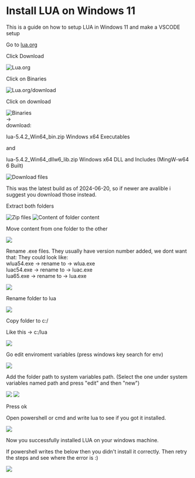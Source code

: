 # Install LUA on Windows 11
This is a guide on how to setup LUA in Windows 11 and make a VSCODE setup

Go to [lua.org](https://lua.org)  

Click Download  


![Lua.org](files/img/lua_web_00.png)

Click on Binaries  

![Lua.org/download](files/img/lua_web_01.png)

Click on download  

![Binaries](files/img/lua_web_02.png)  
->  
download:  

lua-5.4.2_Win64_bin.zip	Windows x64 Executables 

and

lua-5.4.2_Win64_dllw6_lib.zip	Windows x64 DLL and Includes
(MingW-w64 6 Built)  

![Download files](files/img/lua_web_03.png)

This was the latest build as of 2024-06-20, so if newer are avalible i suggest you download those instead.  

Extract both folders  

![Zip files](files/img/download_zip.png)
![Content of folder content](files/img/content_of_the_dl_folders.png)

Move content from one folder to the other  

![](files/img/copy_everything_to_one_folder.png)

Rename .exe files. They usually have version number added, we dont want that:
They could look like:  
wlua54.exe -> rename to -> wlua.exe  
luac54.exe -> rename to -> luac.exe  
lua65.exe -> rename to -> lua.exe  

![](files/img/rename_exe_files.png)

Rename folder to lua  

![](files/img/rename_folder_to_lua.png)

Copy folder to c:/  

Like this -> c:/lua  

![](files/img/copy_lua_folder_to_c_drive.png)


Go edit enviroment variables (press windows key search for env)  

![](files/img/find_edit_env_vars.png)

Add the folder path to system variables path. (Select the one under system variables named path and press "edit" and then  "new")  

![](files/img/find_path__press_edit.png)
![](files/img/add_lua_to_path.png)

Press ok

Open powershell or cmd and write lua to see if you got it installed.

![](files/img/open_powershell_write_lua.png)

Now you successfully installed LUA on your windows machine.

If powershell writes the below then you didn't install it correctly. Then retry the steps and see where the error is :)  

![](files/img/lua_not_installed_correctly_00.png)
